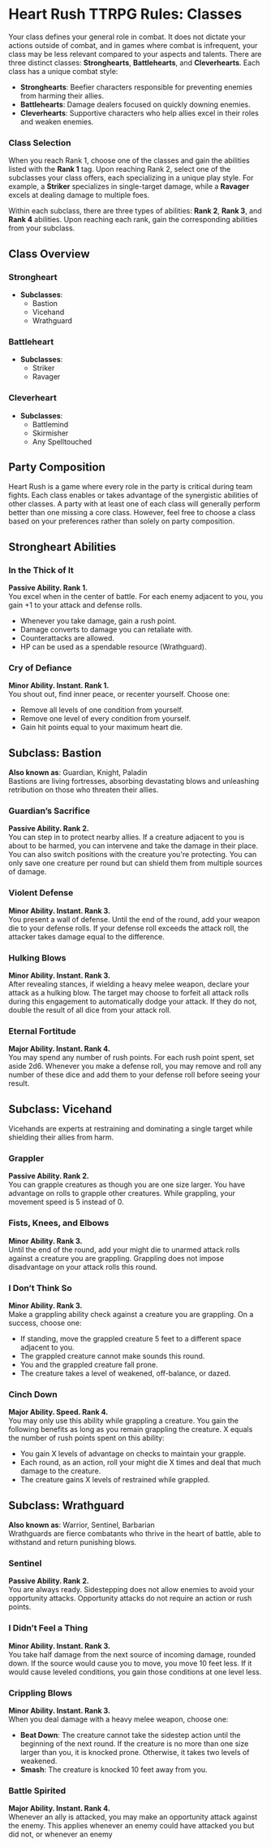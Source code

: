 # Heart Rush TTRPG Rules: Classes

Your class defines your general role in combat. It does not dictate your actions outside of combat, and in games where combat is infrequent, your class may be less relevant compared to your aspects and talents. There are three distinct classes: **Stronghearts**, **Battlehearts**, and **Cleverhearts**. Each class has a unique combat style:

- **Stronghearts**: Beefier characters responsible for preventing enemies from harming their allies.
- **Battlehearts**: Damage dealers focused on quickly downing enemies.
- **Cleverhearts**: Supportive characters who help allies excel in their roles and weaken enemies.

### Class Selection

When you reach Rank 1, choose one of the classes and gain the abilities listed with the **Rank 1** tag. Upon reaching Rank 2, select one of the subclasses your class offers, each specializing in a unique play style. For example, a **Striker** specializes in single-target damage, while a **Ravager** excels at dealing damage to multiple foes.

Within each subclass, there are three types of abilities: **Rank 2**, **Rank 3**, and **Rank 4** abilities. Upon reaching each rank, gain the corresponding abilities from your subclass.

## Class Overview

### Strongheart
- **Subclasses**:
  - Bastion
  - Vicehand
  - Wrathguard

### Battleheart
- **Subclasses**:
  - Striker
  - Ravager

### Cleverheart
- **Subclasses**:
  - Battlemind
  - Skirmisher
  - Any Spelltouched

## Party Composition

Heart Rush is a game where every role in the party is critical during team fights. Each class enables or takes advantage of the synergistic abilities of other classes. A party with at least one of each class will generally perform better than one missing a core class. However, feel free to choose a class based on your preferences rather than solely on party composition.

## Strongheart Abilities

### In the Thick of It
**Passive Ability. Rank 1.**  
You excel when in the center of battle. For each enemy adjacent to you, you gain +1 to your attack and defense rolls.

- Whenever you take damage, gain a rush point.
- Damage converts to damage you can retaliate with.
- Counterattacks are allowed.
- HP can be used as a spendable resource (Wrathguard).

### Cry of Defiance
**Minor Ability. Instant. Rank 1.**  
You shout out, find inner peace, or recenter yourself. Choose one:

- Remove all levels of one condition from yourself.
- Remove one level of every condition from yourself.
- Gain hit points equal to your maximum heart die.

## Subclass: Bastion
**Also known as**: Guardian, Knight, Paladin  
Bastions are living fortresses, absorbing devastating blows and unleashing retribution on those who threaten their allies.

### Guardian’s Sacrifice
**Passive Ability. Rank 2.**  
You can step in to protect nearby allies. If a creature adjacent to you is about to be harmed, you can intervene and take the damage in their place. You can also switch positions with the creature you're protecting. You can only save one creature per round but can shield them from multiple sources of damage.

### Violent Defense
**Minor Ability. Instant. Rank 3.**  
You present a wall of defense. Until the end of the round, add your weapon die to your defense rolls. If your defense roll exceeds the attack roll, the attacker takes damage equal to the difference.

### Hulking Blows
**Minor Ability. Instant. Rank 3.**  
After revealing stances, if wielding a heavy melee weapon, declare your attack as a hulking blow. The target may choose to forfeit all attack rolls during this engagement to automatically dodge your attack. If they do not, double the result of all dice from your attack roll.

### Eternal Fortitude
**Major Ability. Instant. Rank 4.**  
You may spend any number of rush points. For each rush point spent, set aside 2d6. Whenever you make a defense roll, you may remove and roll any number of these dice and add them to your defense roll before seeing your result.

## Subclass: Vicehand
Vicehands are experts at restraining and dominating a single target while shielding their allies from harm.

### Grappler
**Passive Ability. Rank 2.**  
You can grapple creatures as though you are one size larger. You have advantage on rolls to grapple other creatures. While grappling, your movement speed is 5 instead of 0.

### Fists, Knees, and Elbows
**Minor Ability. Rank 3.**  
Until the end of the round, add your might die to unarmed attack rolls against a creature you are grappling. Grappling does not impose disadvantage on your attack rolls this round.

### I Don’t Think So
**Minor Ability. Rank 3.**  
Make a grappling ability check against a creature you are grappling. On a success, choose one:
- If standing, move the grappled creature 5 feet to a different space adjacent to you.
- The grappled creature cannot make sounds this round.
- You and the grappled creature fall prone.
- The creature takes a level of weakened, off-balance, or dazed.

### Cinch Down
**Major Ability. Speed. Rank 4.**  
You may only use this ability while grappling a creature. You gain the following benefits as long as you remain grappling the creature. X equals the number of rush points spent on this ability:
- You gain X levels of advantage on checks to maintain your grapple.
- Each round, as an action, roll your might die X times and deal that much damage to the creature.
- The creature gains X levels of restrained while grappled.

## Subclass: Wrathguard
**Also known as**: Warrior, Sentinel, Barbarian  
Wrathguards are fierce combatants who thrive in the heart of battle, able to withstand and return punishing blows.

### Sentinel
**Passive Ability. Rank 2.**  
You are always ready. Sidestepping does not allow enemies to avoid your opportunity attacks. Opportunity attacks do not require an action or rush points.

### I Didn’t Feel a Thing
**Minor Ability. Instant. Rank 3.**  
You take half damage from the next source of incoming damage, rounded down. If the source would cause you to move, you move 10 feet less. If it would cause leveled conditions, you gain those conditions at one level less.

### Crippling Blows
**Minor Ability. Instant. Rank 3.**  
When you deal damage with a heavy melee weapon, choose one:
- **Beat Down**: The creature cannot take the sidestep action until the beginning of the next round. If the creature is no more than one size larger than you, it is knocked prone. Otherwise, it takes two levels of weakened.
- **Smash**: The creature is knocked 10 feet away from you.

### Battle Spirited
**Major Ability. Instant. Rank 4.**  
Whenever an ally is attacked, you may make an opportunity attack against the enemy. This applies whenever an enemy could have attacked you but did not, or whenever an enemy
